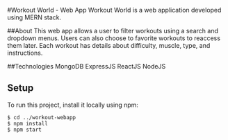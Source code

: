 #Workout World - Web App
Workout World is a web application developed using MERN stack.

##About 
This web app allows a user to filter workouts using a search and dropdown menus. Users can also choose to favorite workouts to reaccess them later. 
Each workout has details about difficulty, muscle, type, and instructions.  

##Technologies 
MongoDB
ExpressJS
ReactJS
NodeJS

## Setup
To run this project, install it locally using npm:

```
$ cd ../workout-webapp
$ npm install
$ npm start
```
